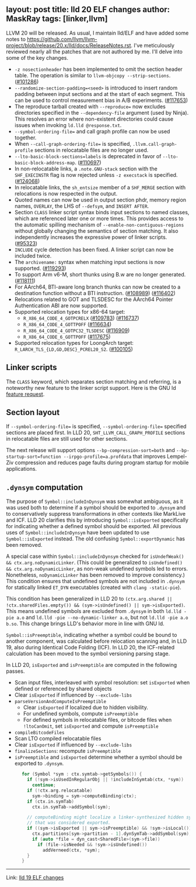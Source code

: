 layout: post
title: lld 20 ELF changes
author: MaskRay
tags: [linker,llvm]
---

LLVM 20 will be released.
As usual, I maintain lld/ELF and have added some notes to <https://github.com/llvm/llvm-project/blob/release/20.x/lld/docs/ReleaseNotes.rst>.
I've meticulously reviewed nearly all the patches that are not authored by me.
I'll delve into some of the key changes.

<!-- more -->

* `-z nosectionheader` has been implemented to omit the section header table.
  The operation is similar to `llvm-objcopy --strip-sections`.
  ([#101286](https://github.com/llvm/llvm-project/pull/101286))
* `--randomize-section-padding=<seed>` is introduced to insert random padding
  between input sections and at the start of each segment. This can be used to
  control measurement bias in A/B experiments.
  ([#117653](https://github.com/llvm/llvm-project/pull/117653))
* The reproduce tarball created with `--reproduce=` now excludes directories
  specified in the `--dependency-file` argument (used by Ninja). This
  resolves an error where non-existent directories could cause issues when
  invoking `ld.lld @response.txt`.
* `--symbol-ordering-file=` and call graph profile can now be used together.
* When `--call-graph-ordering-file=` is specified, `.llvm.call-graph-profile`
  sections in relocatable files are no longer used.
* `--lto-basic-block-sections=labels` is deprecated in favor of
  `--lto-basic-block-address-map`.
  ([#110697](https://github.com/llvm/llvm-project/pull/110697))
* In non-relocatable links, a `.note.GNU-stack` section with the
  `SHF_EXECINSTR` flag is now rejected unless `-z execstack` is specified.
  ([#124068](https://github.com/llvm/llvm-project/pull/124068))
* In relocatable links, the `sh_entsize` member of a `SHF_MERGE` section
  with relocations is now respected in the output.
* Quoted names can now be used in output section phdr, memory region names,
  `OVERLAY`, the LHS of `--defsym`, and `INSERT AFTER`.
* Section `CLASS` linker script syntax binds input sections to named classes,
  which are referenced later one or more times. This provides access to the
  automatic spilling mechanism of `--enable-non-contiguous-regions` without
  globally changing the semantics of section matching. It also independently
  increases the expressive power of linker scripts.
  ([#95323](https://github.com/llvm/llvm-project/pull/95323))
* `INCLUDE` cycle detection has been fixed. A linker script can now be
  included twice.
* The `archivename:` syntax when matching input sections is now supported.
  ([#119293](https://github.com/llvm/llvm-project/pull/119293))
* To support Arm v6-M, short thunks using B.w are no longer generated.
  ([#118111](https://github.com/llvm/llvm-project/pull/118111))
* For AArch64, BTI-aware long branch thunks can now be created to a destination
  function without a BTI instruction.
  ([#108989](https://github.com/llvm/llvm-project/pull/108989))
  ([#116402](https://github.com/llvm/llvm-project/pull/116402))
* Relocations related to GOT and TLSDESC for the AArch64 Pointer Authentication ABI
  are now supported.
* Supported relocation types for x86-64 target:
  * `R_X86_64_CODE_4_GOTPCRELX` ([#109783](https://github.com/llvm/llvm-project/pull/109783)) ([#116737](https://github.com/llvm/llvm-project/pull/116737))
  * `R_X86_64_CODE_4_GOTTPOFF` ([#116634](https://github.com/llvm/llvm-project/pull/116634))
  * `R_X86_64_CODE_4_GOTPC32_TLSDESC` ([#116909](https://github.com/llvm/llvm-project/pull/116909))
  * `R_X86_64_CODE_6_GOTTPOFF`  ([#117675](https://github.com/llvm/llvm-project/pull/117675))
* Supported relocation types for LoongArch target: `R_LARCH_TLS_{LD,GD,DESC}_PCREL20_S2`.
  ([#100105](https://github.com/llvm/llvm-project/pull/100105))

## Linker scripts

The `CLASS` keyword, which separates section matching and referring, is a noteworthy new feature to the linker script support.
Here is the GNU ld [feature request](https://sourceware.org/bugzilla/show_bug.cgi?id=31688).

## Section layout

If `--symbol-ordering-file=` is specified, `--symbol-ordering-file=` specified sections are placed first.
In LLD 20, `SHT_LLVM_CALL_GRAPH_PROFILE` sections in relocatable files are still used for other sections.

The next release will support options `--bp-compression-sort=both` and `--bp-startup-sort=function --irpgo-profile=a.profdata` that improves Lempel-Ziv compression and reduces page faults during program startup for mobile applications.

## `.dynsym` computation

The purpose of `Symbol::includeInDynsym` was somewhat ambiguous, as it was used both to determine if a symbol should be exported to `.dynsym` and to conservatively suppress transformations in other contexts like MarkLive and ICF.
LLD 20 clarifies this by introducing `Symbol::isExported` specifically for indicating whether a defined symbol should be exported.
All previous uses of `Symbol::includeInDynsym` have been updated to use `Symbol::isExported` instead.
The old confusing `Symbol::exportDynamic` has been removed.

A special case within `Symbol::includeInDynsym` checked for `isUndefWeak() && ctx.arg.noDynamicLinker`.
(This could be generalized to `isUndefined() && ctx.arg.noDynamicLinker`, as non-weak undefined symbols led to errors. Nonetheless, `noDynamicLinker` has been removed to improve consistency.)
This condition ensures that undefined symbols are not included in `.dynsym` for statically linked `ET_DYN` executables (created with `clang -static-pie`).

This condition has been generalized in LLD 20 to `(ctx.arg.shared || !ctx.sharedFiles.empty()) && (sym->isUndefined() || sym->isExported)`.
This means undefined symbols are excluded from `.dynsym` in both `ld.lld -pie a.o` and `ld.lld -pie --no-dynamic-linker a.o`, but not `ld.lld -pie a.o b.so`.
This change brings LLD's behavior more in line with GNU ld.

`Symbol::isPreemptible`, indicating whether a symbol could be bound to another component, was calculated before relocation scanning and, in LLD 19, also during Identical Code Folding (ICF).
In LLD 20, the ICF-related calculation has been moved to the symbol versioning parsing stage.

In LLD 20, `isExported` and `isPreemptible` are computed in the following passes.

* Scan input files, interleaved with symbol resolution: set `isExported` when defined or referenced by shared objects
* Clear `isExported` if influenced by `--exclude-libs`
* `parseVersionAndComputeIsPreemptible`
  + Clear `isExported` if localized due to hidden visibility.
  + For undefined symbols, compute `isPreemptible`
  + For defined symbols in relocatable files, or bitcode files when `!ltoCanOmit`, set `isExported` and compute `isPreemptible`
* `compileBitcodeFiles`
* Scan LTO compiled relocatable files
* Clear `isExported` if influenced by `--exclude-libs`
* `finalizeSections`: recompute `isPreemptible`
* `isPreemptible` and `isExported` determine whether a symbol should be exported to `.dynsym`.

```cpp
      for (Symbol *sym : ctx.symtab->getSymbols()) {
        if (!sym->isUsedInRegularObj || !includeInSymtab(ctx, *sym))
          continue;
        if (!ctx.arg.relocatable)
          sym->binding = sym->computeBinding(ctx);
        if (ctx.in.symTab)
          ctx.in.symTab->addSymbol(sym);

        // computeBinding might localize a linker-synthesized hidden symbol
        // that was considered exported.
        if ((sym->isExported || sym->isPreemptible) && !sym->isLocal()) {
          ctx.partitions[sym->partition - 1].dynSymTab->addSymbol(sym);
          if (auto *file = dyn_cast<SharedFile>(sym->file))
            if (file->isNeeded && !sym->isUndefined())
              addVerneed(ctx, *sym);
        }
      }
```

---

Link: [lld 19 ELF changes](/blog/2024-08-04-lld-19-elf-changes)
